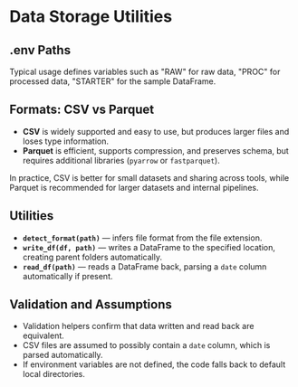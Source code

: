 # Data Storage Utilities

## .env Paths
Typical usage defines variables such as "RAW" for raw data, "PROC" for processed data, "STARTER" for the sample DataFrame.

## Formats: CSV vs Parquet
- **CSV** is widely supported and easy to use, but produces larger files and loses type information.  
- **Parquet** is efficient, supports compression, and preserves schema, but requires additional libraries (`pyarrow` or `fastparquet`).  

In practice, CSV is better for small datasets and sharing across tools, while Parquet is recommended for larger datasets and internal pipelines.  

## Utilities
- **`detect_format(path)`** — infers file format from the file extension.  
- **`write_df(df, path)`** — writes a DataFrame to the specified location, creating parent folders automatically.  
- **`read_df(path)`** — reads a DataFrame back, parsing a `date` column automatically if present.  

## Validation and Assumptions
- Validation helpers confirm that data written and read back are equivalent.  
- CSV files are assumed to possibly contain a `date` column, which is parsed automatically.  
- If environment variables are not defined, the code falls back to default local directories.  
  
